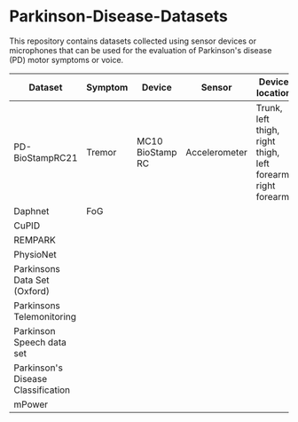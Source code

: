 # Parkinson-Disease-Datasets

This repository contains datasets collected using sensor devices or microphones that can be used for the evaluation of Parkinson's disease (PD) motor symptoms or voice. 

|Dataset                           |Symptom|Device          |Sensor       |Device location                                            |Subjects        |
|----------------------------------|-------|----------------|-------------|-----------------------------------------------------------|----------------|
|PD-BioStampRC21                   |Tremor |MC10 BioStamp RC|Accelerometer|Trunk, left thigh, right thigh, left forearm, right forearm| 17 HC and 17 PD|
|Daphnet                           |FoG    |                |             |                                                           |                | 
|CuPID                             |       |                |             |                                                           |                |
|REMPARK                           |       |                |             |                                                           |                |
|PhysioNet                         |       |                |             |                                                           |                |
|Parkinsons Data Set (Oxford)      |       |                |             |                                                           |                |
|Parkinsons Telemonitoring         |       |                |             |                                                           |                |
|Parkinson Speech data set         |       |                |             |                                                           |                |
|Parkinson's Disease Classification|       |                |             |                                                           |                |
|mPower                            |       |                |             |                                                           |                |
